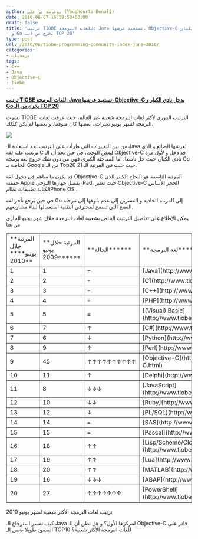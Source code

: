 ```yaml
---
author: يوغرطة بن علي (Youghourta Benali)
date: 2010-06-07 16:59:58+00:00
draft: false
title: 'ترتيب TIOBE للغات البرمجة: Java تستعيد عرشها، Objective-C يدخل نادي الكبار
  و Go يخرج من الـ TOP 20'
type: post
url: /2010/06/tiobe-programming-community-index-june-2010/
categories:
- برمجيات
tags:
- C++
- Java
- Objective-C
- Tiobe
---
```


[**ترتيب TIOBE للغات البرمجة: Java تستعيد عرشها، Objective-C يدخل نادي الكبار و Go يخرج من الـ TOP 20**](http://www.it-scoop.com/2010/06/TIOBE-Programming-Community-Index-June-2010)


نشرت TIOBE  الترتيب الدوري لأكثر لغات البرمجة شعبية عبر العالم، حيث عرفت لغات البرمجة لشهر يونيو تغيرات ، بعضها كان متوقعا، و بعضها لم يكن كذلك.

[![](http://www.it-scoop.com/wp-content/uploads/2010/06/TIOBE-June2010.png)
](http://www.it-scoop.com/2010/06/TIOBE-Programming-Community-Index-June-2010)

من بين التغييرات التي طرأت على الترتيب نجد استعادة الـ Java لعرشها الضائع و الذي تربعت عليه لغة C لبعض الوقت، في حين نجد أن الـ Objective-C قد دخل و لأول مرة نادي الكبار، حيث حل تاسعا. أما المفاجئة الكبرى فهي من دون شك خروج لغة برمجة Go الخاصة بـ Google من الـ Top20 حيث حلت في المرتبة الـ 21.

قد يكون ما ساهم في دخول لغة Objective-C المرتبة التاسعة هو النجاح الكبير الذي حققته Apple بفضل جهازها اللوحي iPad، حيث تعتبر Objective-C الحجر الأساس لكتابة تطبيقات نظامiPhone OS .

في حين يرجع تأخر لغة Go إلى المرتبة الحادية و العشرين إلى عدم بلوغها إلى مرحلة النضج التي تسمح لمحترفي التقنية استعمالها لبناء مشاريعهم.

يمكن الإطلاع على تفاصيل الترتيب الخاص بشعبية لغات البرمجة خلال شهر يونيو الجاري من [هنا](http://www.tiobe.com/index.php/content/paperinfo/tpci/index.html)
<table cellpadding="0" border="1" >
<tbody >
<tr >

<td >**المرتبة خلال يونيو**** 2010**
</td>

<td >**المرتبة خلال يونيو 2009******
</td>

<td >**الحالة******
</td>

<td >**لغة البرمجة******
</td>

<td >**نسبة الاستعمال الحالي******
</td>

<td >**نسبة التغير خلال سنة******
</td>
</tr>
<tr >

<td >1
</td>

<td >1
</td>

<td >=
</td>

<td >[Java](http://www.tiobe.com/content/paperinfo/tpci/Java.html)
</td>

<td >18.033%
</td>

<td >-2.11%
</td>
</tr>
<tr >

<td >2
</td>

<td >2
</td>

<td >=
</td>

<td >[C](http://www.tiobe.com/content/paperinfo/tpci/C.html)
</td>

<td >17.809%
</td>

<td >+1.03%
</td>
</tr>
<tr >

<td >3
</td>

<td >3
</td>

<td >=
</td>

<td >[C++](http://www.tiobe.com/content/paperinfo/tpci/C__.html)
</td>

<td >10.757%
</td>

<td >+0.16%
</td>
</tr>
<tr >

<td >4
</td>

<td >4
</td>

<td >=
</td>

<td >[PHP](http://www.tiobe.com/content/paperinfo/tpci/PHP.html)
</td>

<td >8.934%
</td>

<td >-0.74%
</td>
</tr>
<tr >

<td >5
</td>

<td >5
</td>

<td >=
</td>

<td >[(Visual)   Basic](http://www.tiobe.com/content/paperinfo/tpci/%28Visual%29_Basic.html)
</td>

<td >5.868%
</td>

<td >-2.07%
</td>
</tr>
<tr >

<td >6
</td>

<td >7
</td>

<td >↑
</td>

<td >[C#](http://www.tiobe.com/content/paperinfo/tpci/C_.html)
</td>

<td >5.196%
</td>

<td >+0.66%
</td>
</tr>
<tr >

<td >7
</td>

<td >6
</td>

<td >↓
</td>

<td >[Python](http://www.tiobe.com/content/paperinfo/tpci/Python.html)
</td>

<td >4.266%
</td>

<td >-0.49%
</td>
</tr>
<tr >

<td >8
</td>

<td >9
</td>

<td >↑
</td>

<td >[Perl](http://www.tiobe.com/content/paperinfo/tpci/Perl.html)
</td>

<td >3.200%
</td>

<td >-0.71%
</td>
</tr>
<tr >

<td >9
</td>

<td >45
</td>

<td >↑↑↑↑↑↑↑↑↑↑
</td>

<td >[Objective-C](http://www.tiobe.com/content/paperinfo/tpci/Objective-C.html)
</td>

<td >2.469%
</td>

<td >+2.35%
</td>
</tr>
<tr >

<td >10
</td>

<td >11
</td>

<td >↑
</td>

<td >[Delphi](http://www.tiobe.com/content/paperinfo/tpci/Delphi.html)
</td>

<td >2.394%
</td>

<td >+0.21%
</td>
</tr>
<tr >

<td >11
</td>

<td >8
</td>

<td >↓↓↓
</td>

<td >[JavaScript](http://www.tiobe.com/content/paperinfo/tpci/JavaScript.html)
</td>

<td >2.191%
</td>

<td >-1.83%
</td>
</tr>
<tr >

<td >12
</td>

<td >10
</td>

<td >↓↓
</td>

<td >[Ruby](http://www.tiobe.com/content/paperinfo/tpci/Ruby.html)
</td>

<td >2.070%
</td>

<td >-0.56%
</td>
</tr>
<tr >

<td >13
</td>

<td >12
</td>

<td >↓
</td>

<td >[PL/SQL](http://www.tiobe.com/content/paperinfo/tpci/PL_SQL.html)
</td>

<td >0.787%
</td>

<td >-0.09%
</td>
</tr>
<tr >

<td >14
</td>

<td >14
</td>

<td >=
</td>

<td >[SAS](http://www.tiobe.com/content/paperinfo/tpci/SAS.html)
</td>

<td >0.703%
</td>

<td >-0.06%
</td>
</tr>
<tr >

<td >15
</td>

<td >15
</td>

<td >=
</td>

<td >[Pascal](http://www.tiobe.com/content/paperinfo/tpci/Pascal.html)
</td>

<td >0.702%
</td>

<td >-0.06%
</td>
</tr>
<tr >

<td >16
</td>

<td >18
</td>

<td >↑↑
</td>

<td >[Lisp/Scheme/Clojure](http://www.tiobe.com/content/paperinfo/tpci/Lisp_Scheme_Clojure.html)
</td>

<td >0.654%
</td>

<td >+0.05%
</td>
</tr>
<tr >

<td >17
</td>

<td >19
</td>

<td >↑↑
</td>

<td >[Lua](http://www.tiobe.com/content/paperinfo/tpci/Lua.html)
</td>

<td >0.592%
</td>

<td >+0.04%
</td>
</tr>
<tr >

<td >18
</td>

<td >20
</td>

<td >↑↑
</td>

<td >[MATLAB](http://www.tiobe.com/content/paperinfo/tpci/MATLAB.html)
</td>

<td >0.589%
</td>

<td >+0.06%
</td>
</tr>
<tr >

<td >19
</td>

<td >16
</td>

<td >↓↓↓
</td>

<td >[ABAP](http://www.tiobe.com/content/paperinfo/tpci/ABAP.html)
</td>

<td >0.577%
</td>

<td >-0.15%
</td>
</tr>
<tr >

<td >20
</td>

<td >27
</td>

<td >↑↑↑↑↑↑↑
</td>

<td >[PowerShell](http://www.tiobe.com/content/paperinfo/tpci/PowerShell.html)
</td>

<td >0.529%
</td>

<td >+0.23%
</td>
</tr>
</tbody>
</table>
ترتيب لغات البرمجة الأكثر شعبية لشهر يونيو 2010

كيف تفسر استرجاع الـ Java لمركزها الأول؟ و هل تظن أن الـ Objective-C قادر على الصمود طويلا ضمن الـ TOP10 للغات البرمجة الأكثر شعبية؟
